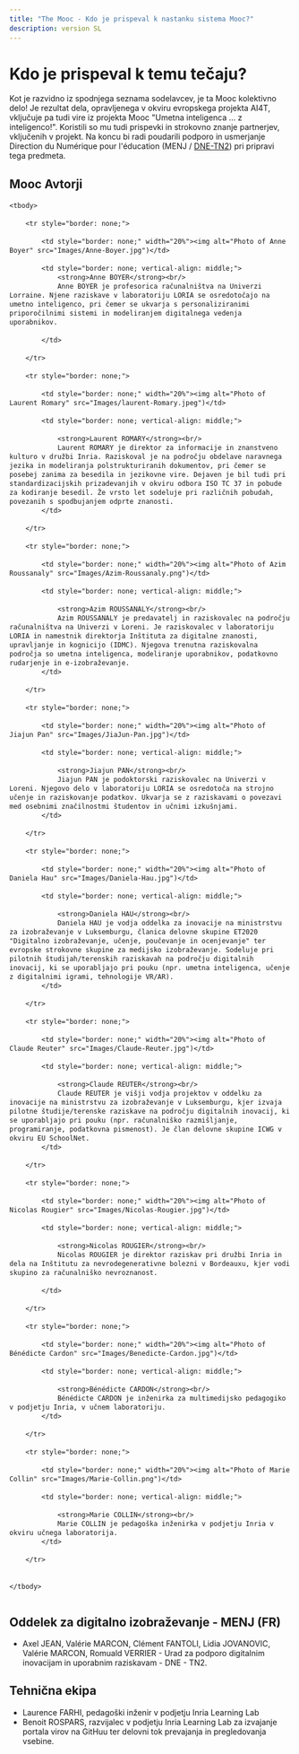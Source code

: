 ```yaml
---
title: "The Mooc - Kdo je prispeval k nastanku sistema Mooc?"
description: version SL
---
```


# Kdo je prispeval k temu tečaju?
Kot je razvidno iz spodnjega seznama sodelavcev, je ta Mooc kolektivno delo! Je rezultat dela, opravljenega v okviru evropskega projekta AI4T, vključuje pa tudi vire iz projekta Mooc "Umetna inteligenca ... z inteligenco!". Koristili so mu tudi prispevki in strokovno znanje partnerjev, vključenih v projekt. Na koncu bi radi poudarili podporo in usmerjanje Direction du Numérique pour l'éducation (MENJ / [DNE-TN2](https://edunumrech.hypotheses.org/author/dnetn2)) pri pripravi tega predmeta.

## Mooc Avtorji

<table style="border: none;">

    <tbody>

        <tr style="border: none;">

            <td style="border: none;" width="20%"><img alt="Photo of Anne Boyer" src="Images/Anne-Boyer.jpg")</td>

            <td style="border: none; vertical-align: middle;">
                <strong>Anne BOYER</strong><br/>
                Anne BOYER je profesorica računalništva na Univerzi Lorraine. Njene raziskave v laboratoriju LORIA se osredotočajo na umetno inteligenco, pri čemer se ukvarja s personaliziranimi priporočilnimi sistemi in modeliranjem digitalnega vedenja uporabnikov.

            </td>

        </tr>

        <tr style="border: none;">

            <td style="border: none;" width="20%"><img alt="Photo of Laurent Romary" src="Images/laurent-Romary.jpeg")</td>

            <td style="border: none; vertical-align: middle;">

                <strong>Laurent ROMARY</strong><br/>
                Laurent ROMARY je direktor za informacije in znanstveno kulturo v družbi Inria. Raziskoval je na področju obdelave naravnega jezika in modeliranja polstrukturiranih dokumentov, pri čemer se posebej zanima za besedila in jezikovne vire. Dejaven je bil tudi pri standardizacijskih prizadevanjih v okviru odbora ISO TC 37 in pobude za kodiranje besedil. Že vrsto let sodeluje pri različnih pobudah, povezanih s spodbujanjem odprte znanosti.
            </td>

        </tr>

        <tr style="border: none;">

            <td style="border: none;" width="20%"><img alt="Photo of Azim Roussanaly" src="Images/Azim-Roussanaly.png")</td>

            <td style="border: none; vertical-align: middle;">

                <strong>Azim ROUSSANALY</strong><br/>
                Azim ROUSSANALY je predavatelj in raziskovalec na področju računalništva na Univerzi v Loreni. Je raziskovalec v laboratoriju LORIA in namestnik direktorja Inštituta za digitalne znanosti, upravljanje in kognicijo (IDMC). Njegova trenutna raziskovalna področja so umetna inteligenca, modeliranje uporabnikov, podatkovno rudarjenje in e-izobraževanje.
            </td>

        </tr>

        <tr style="border: none;">

            <td style="border: none;" width="20%"><img alt="Photo of Jiajun Pan" src="Images/JiaJun-Pan.jpg")</td>

            <td style="border: none; vertical-align: middle;">

                <strong>Jiajun PAN</strong><br/>
                Jiajun PAN je podoktorski raziskovalec na Univerzi v Loreni. Njegovo delo v laboratoriju LORIA se osredotoča na strojno učenje in raziskovanje podatkov. Ukvarja se z raziskavami o povezavi med osebnimi značilnostmi študentov in učnimi izkušnjami.
            </td>

        </tr>

        <tr style="border: none;">

            <td style="border: none;" width="20%"><img alt="Photo of Daniela Hau" src="Images/Daniela-Hau.jpg")</td>

            <td style="border: none; vertical-align: middle;">

                <strong>Daniela HAU</strong><br/>
                Daniela HAU je vodja oddelka za inovacije na ministrstvu za izobraževanje v Luksemburgu, članica delovne skupine ET2020 "Digitalno izobraževanje, učenje, poučevanje in ocenjevanje" ter evropske strokovne skupine za medijsko izobraževanje. Sodeluje pri pilotnih študijah/terenskih raziskavah na področju digitalnih inovacij, ki se uporabljajo pri pouku (npr. umetna inteligenca, učenje z digitalnimi igrami, tehnologije VR/AR).
            </td>

        </tr>

        <tr style="border: none;">

            <td style="border: none;" width="20%"><img alt="Photo of Claude Reuter" src="Images/Claude-Reuter.jpg")</td>

            <td style="border: none; vertical-align: middle;">

                <strong>Claude REUTER</strong><br/>
                Claude REUTER je višji vodja projektov v oddelku za inovacije na ministrstvu za izobraževanje v Luksemburgu, kjer izvaja pilotne študije/terenske raziskave na področju digitalnih inovacij, ki se uporabljajo pri pouku (npr. računalniško razmišljanje, programiranje, podatkovna pismenost). Je član delovne skupine ICWG v okviru EU SchoolNet.
            </td>

        </tr>

        <tr style="border: none;">

            <td style="border: none;" width="20%"><img alt="Photo of Nicolas Rougier" src="Images/Nicolas-Rougier.jpg")</td>

            <td style="border: none; vertical-align: middle;">

                <strong>Nicolas ROUGIER</strong><br/>
                Nicolas ROUGIER je direktor raziskav pri družbi Inria in dela na Inštitutu za nevrodegenerativne bolezni v Bordeauxu, kjer vodi skupino za računalniško nevroznanost.

            </td>

        </tr>

        <tr style="border: none;">

            <td style="border: none;" width="20%"><img alt="Photo of Bénédicte Cardon" src="Images/Benedicte-Cardon.jpg")</td>

            <td style="border: none; vertical-align: middle;">

                <strong>Bénédicte CARDON</strong><br/>
                Bénédicte CARDON je inženirka za multimedijsko pedagogiko v podjetju Inria, v učnem laboratoriju.
            </td>

        </tr>

        <tr style="border: none;">

            <td style="border: none;" width="20%"><img alt="Photo of Marie Collin" src="Images/Marie-Collin.png")</td>

            <td style="border: none; vertical-align: middle;">

                <strong>Marie COLLIN</strong><br/>
                Marie COLLIN je pedagoška inženirka v podjetju Inria v okviru učnega laboratorija.
            </td>

        </tr>


    </tbody>

</table>

## Oddelek za digitalno izobraževanje - MENJ (FR)

* Axel JEAN, Valérie MARCON, Clément FANTOLI, Lidia JOVANOVIC, Valérie MARCON, Romuald VERRIER - Urad za podporo digitalnim inovacijam in uporabnim raziskavam - DNE - TN2.

## Tehnična ekipa

* Laurence FARHI, pedagoški inženir v podjetju Inria Learning Lab
* Benoit ROSPARS, razvijalec v podjetju Inria Learning Lab
  za izvajanje portala virov na GitHuu ter delovni tok prevajanja in pregledovanja vsebine.
